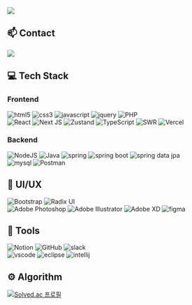 <a href="https://github.com/devxb/gitanimals">
  <img src="https://render.gitanimals.org/farms/riverkite0708"/>
</a>

## 📫 Contact   
<a href="mailto:0908xmrqkr@gmail.com">
    <img src="https://img.shields.io/badge/0908xmrqkr@gmail.com-D14836?style=for-the-badge&logo=gmail&logoColor=white"/>
</a>

## 💻 Tech Stack   
### Frontend   
![html5](https://img.shields.io/badge/html5-E34F26.svg?&style=for-the-badge&logo=html5&logoColor=white)
![css3](https://img.shields.io/badge/css3-1572B6.svg?&style=for-the-badge&logo=css3&logoColor=white)
![javascript](https://img.shields.io/badge/javascript-F7DF1E.svg?&style=for-the-badge&logo=javascript&logoColor=white)
![jquery](https://img.shields.io/badge/jQuery-0769AD?style=for-the-badge&logo=jquery&logoColor=white)
![PHP](https://img.shields.io/badge/php-%23777BB4.svg?style=for-the-badge&logo=php&logoColor=white)   
![React](https://img.shields.io/badge/react-%2320232a.svg?style=for-the-badge&logo=react&logoColor=%2361DAFB)
![Next JS](https://img.shields.io/badge/Next.js-black?style=for-the-badge&logo=next.js&logoColor=white)
![Zustand](https://img.shields.io/badge/Zustand-orange?style=for-the-badge&logo=zustand&logoColor=white)
![TypeScript](https://img.shields.io/badge/TypeScript-%23007ACC.svg?style=for-the-badge&logo=typescript&logoColor=white)
![SWR](https://img.shields.io/badge/SWR-black.svg?style=for-the-badge&logo=swr&logoColor=white)
![Vercel](https://img.shields.io/badge/Vercel-000000?style=for-the-badge&logo=Vercel&logoColor=white)   

### Backend   
![NodeJS](https://img.shields.io/badge/node.js-6DA55F?style=for-the-badge&logo=node.js&logoColor=white)
![Java](https://img.shields.io/badge/java-%23ED8B00.svg?style=for-the-badge&logo=openjdk&logoColor=white)
![spring](https://img.shields.io/badge/spring-6DB33F.svg?&style=for-the-badge&logo=spring&logoColor=white)
![spring boot](https://img.shields.io/badge/SpringBoot-6DB33F?style=for-the-badge&logo=SpringBoot&logoColor=white)
![spring data jpa](https://img.shields.io/badge/SpringDataJpa-6DB33F?style=for-the-badge&logo=SpringDataJpat&logoColor=white)   
![mysql](https://img.shields.io/badge/mysql-4479A1.svg?&style=for-the-badge&logo=mysql&logoColor=white)
![Postman](https://img.shields.io/badge/Postman-FF6C37?style=for-the-badge&logo=postman&logoColor=white)

## 🎨 UI/UX
![Bootstrap](https://img.shields.io/badge/bootstrap-%238511FA.svg?style=for-the-badge&logo=bootstrap&logoColor=white)
![Radix UI](https://img.shields.io/badge/radix%20ui-161618.svg?style=for-the-badge&logo=radix-ui&logoColor=white)   
![Adobe Photoshop](https://img.shields.io/badge/adobe%20photoshop-%2331A8FF.svg?style=for-the-badge&logo=adobe%20photoshop&logoColor=white)
![Adobe Illustrator](https://img.shields.io/badge/adobe%20illustrator-%23FF9A00.svg?style=for-the-badge&logo=adobe%20illustrator&logoColor=white)
![Adobe XD](https://img.shields.io/badge/Adobe%20XD-470137?style=for-the-badge&logo=Adobe%20XD&logoColor=#FF61F6)
![figma](https://img.shields.io/badge/figma-f24e1e?style=for-the-badge&logo=figma&logoColor=ffffff)

## 📌 Tools
![Notion](https://img.shields.io/badge/Notion-eeeeee.svg?style=for-the-badge&logo=notion&logoColor=000000)
![GitHub](https://img.shields.io/badge/github-%23121011.svg?style=for-the-badge&logo=github&logoColor=white)
![slack](https://img.shields.io/badge/slack-4A154B.svg?&style=for-the-badge&logo=slack&logoColor=white)   
![vscode](https://img.shields.io/badge/vscode-007ACC.svg?&style=for-the-badge&logo=visualstudiocode&logoColor=white)
![eclipse](https://img.shields.io/badge/eclipse-2C2255.svg?&style=for-the-badge&logo=eclipseide&logoColor=white)
![intellij](https://img.shields.io/badge/intellij-000000.svg?&style=for-the-badge&logo=intellijidea&logoColor=white)   

## ⚙️ Algorithm
[![Solved.ac 프로필](http://mazassumnida.wtf/api/v2/generate_badge?boj=goldgul)](https://solved.ac/goldgul)
